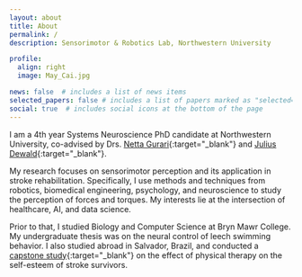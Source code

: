 ```yaml
---
layout: about
title: About
permalink: /
description: Sensorimotor & Robotics Lab, Northwestern University

profile:
  align: right
  image: May_Cai.jpg

news: false  # includes a list of news items
selected_papers: false # includes a list of papers marked as "selected={true}"
social: true  # includes social icons at the bottom of the page
---
```



I am a 4th year Systems Neuroscience PhD candidate at Northwestern University, co-advised by Drs. [Netta Gurari](https://www.feinberg.northwestern.edu/faculty-profiles/az/profile.html?xid=37885){:target="\_blank"}
and [Julius Dewald](https://www.feinberg.northwestern.edu/faculty-profiles/az/profile.html?xid=10693){:target="\_blank"}. 

My research focuses on sensorimotor perception and its application in stroke rehabilitation. Specifically, I use methods and techniques from robotics, biomedical engineering, psychology, and neuroscience to study the perception of forces and torques. My interests lie at the intersection of healthcare, AI, and data science.

Prior to that, I studied Biology and Computer Science at Bryn Mawr College. My undergraduate thesis was on the neural control of leech swimming behavior. I also studied abroad in Salvador, Brazil, and conducted a [capstone study](https://digitalcollections.sit.edu/isp_collection/2256/){:target="\_blank"} on the effect of physical therapy on the self-esteem of stroke survivors.

